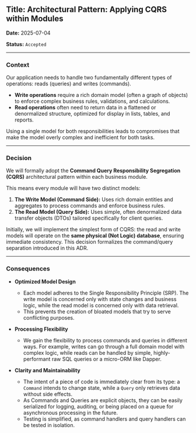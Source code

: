 ## **Title: Architectural Pattern: Applying CQRS within Modules**

**Date:** 2025-07-04

**Status:** `Accepted`

---

### **Context**

Our application needs to handle two fundamentally different types of operations: reads (queries) and writes (commands).

- **Write operations** require a rich domain model (often a graph of objects) to enforce complex business rules, validations, and calculations.
- **Read operations** often need to return data in a flattened or denormalized structure, optimized for display in lists, tables, and reports.

Using a single model for both responsibilities leads to compromises that make the model overly complex and inefficient for both tasks.

---

### **Decision**

We will formally adopt the **Command Query Responsibility Segregation (CQRS)** architectural pattern within each business module.

This means every module will have two distinct models:

1. **The Write Model (Command Side):** Uses rich domain entities and aggregates to process commands and enforce business rules.
2. **The Read Model (Query Side):** Uses simple, often denormalized data transfer objects (DTOs) tailored specifically for client queries.

Initially, we will implement the simplest form of CQRS: the read and write models will operate on the **same physical (Not Logic) database**, ensuring immediate consistency. This decision formalizes the command/query separation introduced in this ADR.

---

### **Consequences**

- **Optimized Model Design**
    
    - Each model adheres to the Single Responsibility Principle (SRP). The write model is concerned only with state changes and business logic, while the read model is concerned only with data retrieval.
    - This prevents the creation of bloated models that try to serve conflicting purposes.
- **Processing Flexibility**
    
    - We gain the flexibility to process commands and queries in different ways. For example, writes can go through a full domain model with complex logic, while reads can be handled by simple, highly-performant raw SQL queries or a micro-ORM like Dapper.
- **Clarity and Maintainability**
    
    - The intent of a piece of code is immediately clear from its type: a `Command` intends to change state, while a `Query` only retrieves data without side effects.
    - As Commands and Queries are explicit objects, they can be easily serialized for logging, auditing, or being placed on a queue for asynchronous processing in the future.
    - Testing is simplified, as command handlers and query handlers can be tested in isolation.